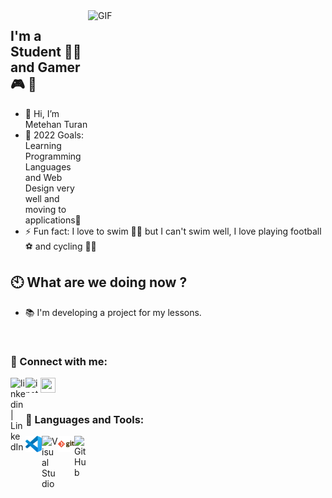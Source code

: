 <img align="right" alt="GIF" src="https://user-images.githubusercontent.com/95168071/165287612-285c8a80-e617-4723-bb88-23869a20cbac.gif" width="380" height="320" /> 

## I'm a Student 👨‍🎓 and Gamer 🎮 🤭
- 👋 Hi, I’m Metehan Turan
- 🥅 2022 Goals:  Learning Programming Languages and Web Design very well and moving to applications🤖 
- ⚡ Fun fact: I love to swim 🏊‍♀️ but I can't swim well, I love playing football ⚽ and cycling 🚴‍♀️

## 🕙 What are we doing now ?
- 📚 I'm developing a project for my lessons.
<br />

### 📩 Connect with me:

[<img align="left" alt="linkedin | LinkedIn" width="24px" src="https://raw.githubusercontent.com/peterthehan/peterthehan/master/assets/linkedin.svg" />][linkedin]
[<img align="left" alt = "instagram | Instagram" height="24px" width="24px" src="https://user-images.githubusercontent.com/95168071/165292007-25f24518-a8c0-4371-88b8-9e72df9772ac.png" />][instagram]
[<img align="left" height="24" width="24" src="https://user-images.githubusercontent.com/95168071/165292779-f9c5e0d1-4311-4298-b2d1-ae0e042927f1.png" />][gmail]


<br />


[instagram]: https://www.instagram.com/metehan.trn/
[linkedin]: https://www.linkedin.com/in/metehan-turan-689211223
[gmail]: mailto:metehanturan1976@gmail.com

<br />

### 🔧 Languages and Tools:

[<img align="left" alt="Visual Studio Code" width="26px" src="https://raw.githubusercontent.com/github/explore/80688e429a7d4ef2fca1e82350fe8e3517d3494d/topics/visual-studio-code/visual-studio-code.png" />][vsCode]
[<img align="left" alt="Visual Studio " width="26px" src="https://user-images.githubusercontent.com/95168071/165293913-32c4ee6c-8515-4bd1-81a2-c225a2ee7047.png" />][vs]
[<img align="left" alt="Git" width="26px" src="https://raw.githubusercontent.com/github/explore/80688e429a7d4ef2fca1e82350fe8e3517d3494d/topics/git/git.png" />][git]
[<img align="left" alt="GitHub" width="26px" src="https://user-images.githubusercontent.com/95168071/165293447-7fde9574-3e5b-485f-8539-e918473d920f.png" />][github]

<br />

[vsCode]: https://code.visualstudio.com/
[git]: https://git-scm.com/
[github]: https://github.com/MetehanTRN
[vs]: https://visualstudio.microsoft.com/tr/vs/

<br />

<!---
MetehanTRN/MetehanTRN is a ✨ special ✨ repository because its `README.md` (this file) appears on your GitHub profile.
You can click the Preview link to take a look at your changes.
--->
